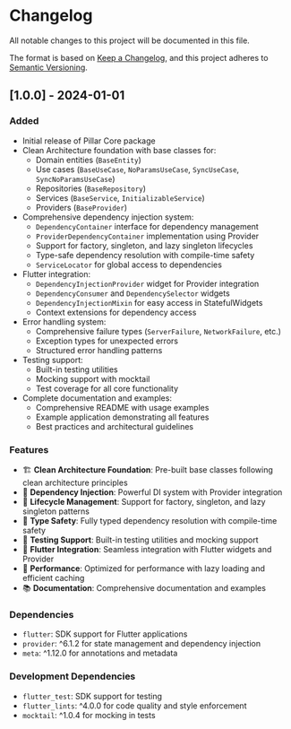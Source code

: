 # Changelog

All notable changes to this project will be documented in this file.

The format is based on [Keep a Changelog](https://keepachangelog.com/en/1.0.0/),
and this project adheres to [Semantic Versioning](https://semver.org/spec/v2.0.0.html).

## [1.0.0] - 2024-01-01

### Added
- Initial release of Pillar Core package
- Clean Architecture foundation with base classes for:
  - Domain entities (`BaseEntity`)
  - Use cases (`BaseUseCase`, `NoParamsUseCase`, `SyncUseCase`, `SyncNoParamsUseCase`)
  - Repositories (`BaseRepository`)
  - Services (`BaseService`, `InitializableService`)
  - Providers (`BaseProvider`)
- Comprehensive dependency injection system:
  - `DependencyContainer` interface for dependency management
  - `ProviderDependencyContainer` implementation using Provider
  - Support for factory, singleton, and lazy singleton lifecycles
  - Type-safe dependency resolution with compile-time safety
  - `ServiceLocator` for global access to dependencies
- Flutter integration:
  - `DependencyInjectionProvider` widget for Provider integration
  - `DependencyConsumer` and `DependencySelector` widgets
  - `DependencyInjectionMixin` for easy access in StatefulWidgets
  - Context extensions for dependency access
- Error handling system:
  - Comprehensive failure types (`ServerFailure`, `NetworkFailure`, etc.)
  - Exception types for unexpected errors
  - Structured error handling patterns
- Testing support:
  - Built-in testing utilities
  - Mocking support with mocktail
  - Test coverage for all core functionality
- Complete documentation and examples:
  - Comprehensive README with usage examples
  - Example application demonstrating all features
  - Best practices and architectural guidelines

### Features
- 🏗️ **Clean Architecture Foundation**: Pre-built base classes following clean architecture principles
- 💉 **Dependency Injection**: Powerful DI system with Provider integration
- 🔄 **Lifecycle Management**: Support for factory, singleton, and lazy singleton patterns
- 🎯 **Type Safety**: Fully typed dependency resolution with compile-time safety
- 🧪 **Testing Support**: Built-in testing utilities and mocking support
- 📱 **Flutter Integration**: Seamless integration with Flutter widgets and Provider
- 🚀 **Performance**: Optimized for performance with lazy loading and efficient caching
- 📚 **Documentation**: Comprehensive documentation and examples

### Dependencies
- `flutter`: SDK support for Flutter applications
- `provider`: ^6.1.2 for state management and dependency injection
- `meta`: ^1.12.0 for annotations and metadata

### Development Dependencies
- `flutter_test`: SDK support for testing
- `flutter_lints`: ^4.0.0 for code quality and style enforcement
- `mocktail`: ^1.0.4 for mocking in tests
